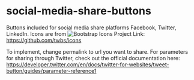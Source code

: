 # social-media-share-buttons
Buttons included for social media share platforms Facebook, Twitter, LinkedIn.
Icons are from ![Bootstrap Icons](https://icons.getbootstrap.com/#usage) Project Link: https://github.com/twbs/icons

To implement, change permalink to url you want to share.
For parameters for sharing through Twitter, check out the official documentation here: https://developer.twitter.com/en/docs/twitter-for-websites/tweet-button/guides/parameter-reference1
